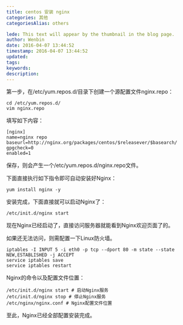 ```yaml
---
title: centos 安装 nginx
categories: 其他
categoriesAlias: others

lede: This text will appear by the thumbnail in the blog page.
author: Wenbin
date: 2016-04-07 13:44:52
timestamp: 2016-04-07 13:44:52
updated:
tags:
keywords:
description:
---
```


第一步，在/etc/yum.repos.d/目录下创建一个源配置文件nginx.repo：

```
cd /etc/yum.repos.d/
vim nginx.repo
```
填写如下内容：
```
[nginx]
name=nginx repo
baseurl=http://nginx.org/packages/centos/$releasever/$basearch/
gpgcheck=0
enabled=1
```
保存，则会产生一个/etc/yum.repos.d/nginx.repo文件。

下面直接执行如下指令即可自动安装好Nginx：
```
yum install nginx -y
```
安装完成，下面直接就可以启动Nginx了：
```
/etc/init.d/nginx start
```
现在Nginx已经启动了，直接访问服务器就能看到Nginx欢迎页面了的。

如果还无法访问，则需配置一下Linux防火墙。
```
iptables -I INPUT 5 -i eth0 -p tcp --dport 80 -m state --state NEW,ESTABLISHED -j ACCEPT
service iptables save
service iptables restart
```
Nginx的命令以及配置文件位置：

```
/etc/init.d/nginx start # 启动Nginx服务
/etc/init.d/nginx stop # 停止Nginx服务
/etc/nginx/nginx.conf # Nginx配置文件位置
```
至此，Nginx已经全部配置安装完成。
